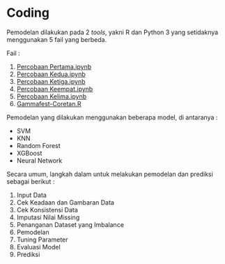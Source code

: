 # Coding 
Pemodelan dilakukan pada 2 _tools_, yakni R dan Python 3 yang setidaknya menggunakan 5 fail yang berbeda. 

Fail : 
1. [Percobaan Pertama.ipynb](https://github.com/iynnn/Data-Science/blob/48ee58a10b6ae8182b61977b95528a30743c36a8/Gamma%20Fest%202023/Coding/Percobaan_Ke_1.ipynb)
2. [Percobaan Kedua.ipynb](https://github.com/iynnn/Data-Science/blob/48ee58a10b6ae8182b61977b95528a30743c36a8/Gamma%20Fest%202023/Coding/Percobaan_Ke_2.ipynb)
3. [Percobaan Ketiga.ipynb](https://github.com/iynnn/Data-Science/blob/48ee58a10b6ae8182b61977b95528a30743c36a8/Gamma%20Fest%202023/Coding/Percobaan_Ke_3.ipynb)
4. [Percobaan Keempat.ipynb](https://github.com/iynnn/Data-Science/blob/48ee58a10b6ae8182b61977b95528a30743c36a8/Gamma%20Fest%202023/Coding/Percobaan_Ke_4.ipynb)
5. [Percobaan Kelima.ipynb](https://github.com/iynnn/Data-Science/blob/48ee58a10b6ae8182b61977b95528a30743c36a8/Gamma%20Fest%202023/Coding/Percobaan_ke_5.ipynb)
6. [Gammafest-Coretan.R](https://github.com/iynnn/Data-Science/blob/e0a8580ee04e6a6767233f0ffbb211eb7ecc475e/Gamma%20Fest%202023/Coding/Gammafest%20-%20Coretan.R)

Pemodelan yang dilakukan menggunakan beberapa model, di antaranya :
* SVM
* KNN
* Random Forest
* XGBoost
* Neural Network 

Secara umum, langkah dalam untuk melakukan pemodelan dan prediksi sebagai berikut : 
1. Input Data
2. Cek Keadaan dan Gambaran Data
3. Cek Konsistensi Data
4. Imputasi Nilai Missing
5. Penanganan Dataset yang Imbalance
6. Pemodelan
7. Tuning Parameter
8. Evaluasi Model
9. Prediksi
